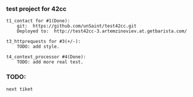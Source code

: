 ### test project for 42cc
    
    t1_contact for #1(Done):
        git:  https://github.com/unSaint/test42cc.git
        Deployed to:  http://test42cc-3.artemzinoviev.at.getbarista.com/

    t3_httprequests for #3(+/-):
        TODO: add style.

    t4_context_processor #4(Done):
        TODO: add more real test.

### TODO:
    next tiket 
